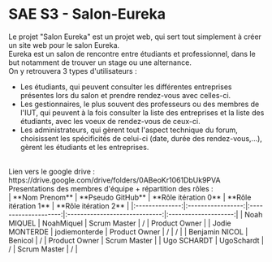 # SAE S3 - Salon-Eureka
Le projet "Salon Eureka" est un projet web, qui sert tout simplement à créer un site web pour le salon Eureka.<br>
Eureka est un salon de rencontre entre étudiants et professionnel, dans le but notamment de trouver un stage ou une alternance.<br>
On y retrouvera 3 types d'utilisateurs :
* Les étudiants, qui peuvent consulter les différentes entreprises présentes lors du salon et prendre rendez-vous avec celles-ci.
* Les gestionnaires, le plus souvent des professeurs ou des membres de l'IUT, qui peuvent à la fois consulter la liste des entreprises et la liste des étudiants, avec les voeux de rendez-vous de ceux-ci.
* Les administrateurs, qui gèrent tout l'aspect technique du forum, choisissent les spécificités de celui-ci (date, durée des rendez-vous,...), gèrent les étudiants et les entreprises.
<br>
Lien vers le google drive : https://drive.google.com/drive/folders/0ABeoKr1061DbUk9PVA<br>
Presentations des membres d'équipe + répartition des rôles :<br> 
| **Nom Prenom** | **Pseudo GitHub** | **Rôle itération 0** |      **Rôle itération 1**     | **Rôle itération 2** |
|:--------------:|:-----------------:|:--------------------:|:-----------------------------:|:--------------------:|
|  Noah MIQUEL   |    NoahMiquel     |     Scrum Master     |               /               |     Product Owner    |
| Jodie MONTERDE |   jodiemonterde   |     Product Owner    |               /               |           /          |
| Benjamin NICOL |     Benicol       |           /          |         Product Owner         |     Scrum Master     |
|   Ugo SCHARDT  |     UgoSchardt    |           /          |         Scrum Master          |           /          |
